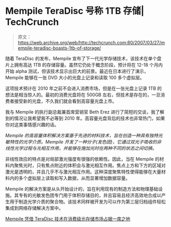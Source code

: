 # Mempile TeraDisc 号称 1TB 存储| TechCrunch

> 原文：<https://web.archive.org/web/http://techcrunch.com:80/2007/03/27/mempile-teradisc-boasts-1tb-of-storage/>

随着 TeraDisc 的发布，Mempile 宣布了下一代光学存储技术，该技术在单个盘片上拥有高达 1TB 的存储容量。虽然它仍处于概念阶段，预计将在 12-18 个月内开始 alpha 测试，但该技术显示出巨大的前景。最近在日本进行了演示，Mempile 能够在一张 DVD 大小的光盘上记录和读取 100 多个虚拟层。

这项技术预计在 2010 年之前不会进入消费市场，但是在一张光盘上记录 1TB 的想法是相当惊人的。最初的消费光盘将在 500GB 左右，但技术是存在的，一旦消费者接受新的光盘，不久我们就会看到高容量光盘上市。

我与 Mempile 的执行副总裁兼首席营销官 Beth Erez 进行了简短的交谈，我了解到的情况让我希望我不必等到 2010 年。高容量光盘背后的技术也非常热门，如果你对这类事情感兴趣的话。

*Mempile 的高容量体积解决方案基于先进的材料技术，旨在创造一种具有独特光敏特性的光学介质。Mempile 开发了一种分子(发色团)，它通过双光子吸收的非线性光学过程与光相互作用，并能够在施加光时在两种不同的状态之间切换。*

非线性效应的特点是对局部激光强度有很强的依赖性。因此，当在 Mempile 的材料内聚焦光时，只有焦点附近的体积会与激光相互作用。焦点上方和下方的区域对激光是透明的，并且几乎不与激光相互作用。这种深度聚焦特性使得能够在大量材料内的多个虚拟层上读取和写入数据，从而显著增加数据容量。

Mempile 的解决方案是从头开始设计的，旨在利用现有的制造方法和物理基础设施。其专有的光敏发色团专门用于体积存储目的，并且容易且经济高效地合成以产生用于制造光学介质的聚合物。该技术同样被开发为可以作为第三层归档组件轻松集成到网络存储解决方案中。

[Mempile 凭借 TeraDisc 技术在消费级光存储市场占据一席之地](https://web.archive.org/web/20160512171135/http://www.mempile.com/news.html)